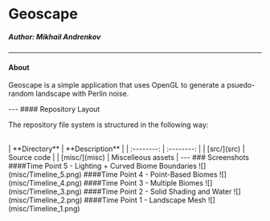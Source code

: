 # Geoscape
##### **Author:** Mikhail Andrenkov
---
#### About
<p> Geoscape is a simple application that uses OpenGL to generate a psuedo-random landscape with Perlin noise.</p>
---
#### Repository Layout
<p> The repository file system is structured in the following way:<br><br></p>
| **Directory**                                 |  **Description**       |
| :--------:                                    | :--------:             |
| [src/](src)                                   |  Source code           |
| [misc/](misc)                                 |  Miscelleous assets    |
---
### Screenshots
####Time Point 5 - Lighting + Curved Biome Boundaries
![](misc/Timeline_5.png)
####Time Point 4 - Point-Based Biomes
![](misc/Timeline_4.png)
####Time Point 3 - Multiple Biomes
![](misc/Timeline_3.png)
####Time Point 2 - Solid Shading and Water
![](misc/Timeline_2.png)
####Time Point 1 - Landscape Mesh
![](misc/Timeline_1.png)
